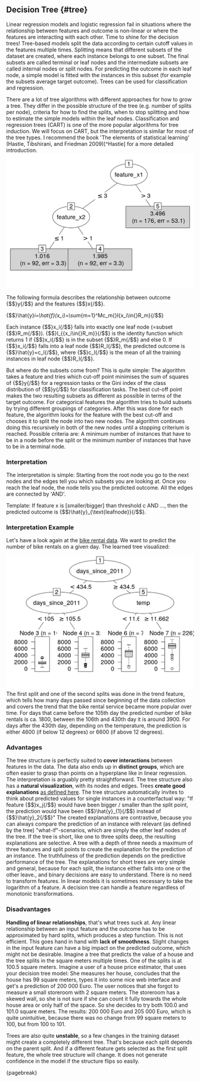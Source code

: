 

## Decision Tree {#tree}
Linear regression models and logistic regression fail in situations where the relationship between features and outcome is non-linear or where the features are interacting with each other.
Time to shine for the decision trees!
Tree-based models split the data according to certain cutoff values in the features multiple times.
Splitting means that different subsets of the dataset are created, where each instance belongs to one subset.
The final subsets are called terminal or leaf nodes and the intermediate subsets are called internal nodes or split nodes.
For predicting the outcome in each leaf node, a simple model is fitted with the instances in this subset (for example the subsets average target outcome).
Trees can be used for classification and regression.

There are a lot of tree algorithms with different approaches for how to grow a tree.
They differ in the possible structure of the tree (e.g. number of splits per node), criteria for how to find the splits, when to stop splitting and how to estimate the simple models within the leaf nodes.
Classification and regression trees (CART) is one of the more popular algorithms for tree induction.
We will focus on CART, but the interpretation is similar for most of the tree types.
I recommend the book 'The elements of statistical learning' (Hastie, Tibshirani, and Friedman 2009)[^Hastie] for a more detailed introduction.
![Decision tree with artificial data. Instances with a value bigger than 3 for feature x1 end up in node 5. All other instances are assigned to node 3 or node 4, depending whether feature x2 values exceed 1.](images/tree-artificial-1.png)

The following formula describes the relationship between outcome {$$}y{/$$} and the features {$$}x{/$$}.

{$$}\hat{y}_i=\hat{f}(x_i)=\sum_{m=1}^Mc_m{}I\{x_i\in{}R_m\}{/$$}

Each instance {$$}x_i{/$$} falls into exactly one leaf node (=subset {$$}R_m{/$$}). {$$}I_{\{x_i\in{}R_m\}}{/$$} is the identity function which returns 1 if {$$}x_i{/$$} is in the subset {$$}R_m{/$$} and else 0.
If {$$}x_i{/$$} falls into a leaf node {$$}R_l{/$$}, the predicted outcome is {$$}\hat{y}=c_l{/$$}, where {$$}c_l{/$$} is the mean of all the training instances in leaf node {$$}R_l{/$$}.

But where do the subsets come from?
This is quite simple:
The algorithm takes a feature and tries which cut-off point minimises the sum of squares of {$$}y{/$$} for a regression tasks or the Gini index of the class distribution of {$$}y{/$$} for classification tasks.
The best cut-off point makes the two resulting subsets as different as possible in terms of the target outcome.
For categorical features the algorithm tries to build subsets by trying different groupings of categories.
After this was done for each feature, the algorithm looks for the feature with the best cut-off and chooses it to split the node into two new nodes.
The algorithm continues doing this recursively in both of the new nodes until a stopping criterium is reached.
Possible criteria are:
A minimum number of instances that have to be in a node before the split or the minimum number of instances that have to be in a terminal node.

### Interpretation
The interpretation is simple:
Starting from the root node you go to the next nodes and the edges tell you which subsets you are looking at.
Once you reach the leaf node, the node tells you the predicted outcome.
All the edges are connected by 'AND'.

Template: If feature x is [smaller/bigger] than threshold c AND ..., then the predicted outcome is {$$}\hat{y}_{\text{leafnode}}{/$$}.


### Interpretation Example
Let's have a look again at the [bike rental data](#bike-data).
We want to predict the number of bike rentals on a given day. The learned tree visualized:

![Regression tree fitted on the bike rental data. The maximally allowed depth for the tree was set to 2. The features picked for the tree splits were the trend feature (days since 2011) and the temperature (temp). The boxplots show the distribution of bike rentals in the terminal node.](images/tree-example-1.png)
The first split and one of the second splits was done in the trend feature, which tells how many days passed since beginning of the data collection and covers the trend that the bike rental service became more popular over time.
For days that came before the 105th day the predicted number of bike rentals is ca. 1800, between the 106th and 430th day it is around 3900.
For days after the 430th day, depending on the temperature, the prediction is either 4600 (if below 12 degrees) or 6600 (if above 12 degrees).

### Advantages
The tree structure is perfectly suited to **cover interactions** between features in the data.
The data also ends up in **distinct groups**, which are often easier to grasp than points on a hyperplane like in linear regression.
The interpretation is arguably pretty straightforward.
The tree structure also has a **natural visualization**, with its nodes and edges.
Trees **create good explanations** [as defined here](#good-explanation).
The tree structure automatically invites to think about predicted values for single instances in a counterfactual way:
"If feature {$$}x_j{/$$} would have been bigger / smaller than the split point, the prediction would have been {$$}\hat{y}_{1}{/$$} instead of {$$}\hat{y}_2{/$$}"
The created explanations are contrastive, because you can always compare the prediction of an instance with relevant (as defined by the tree) "what-if"-scenarios, which are simply the other leaf nodes of the tree.
If the tree is short, like one to three splits deep, the resulting explanations are selective.
A tree with a depth of three needs a maximum of three features and split points to create the explanation for the prediction of an instance.
The truthfulness of the prediction depends on the predictive performance of the tree.
The explanations for short trees are very simple and general, because for each split, the instance either falls into one or the other leave., and binary decisions are easy to understand.
There is no need to transform features. 
In linear models it is sometimes necessary to take the logarithm of a feature. 
A decision tree can handle a feature regardless of monotonic transformations.



### Disadvantages
**Handling of linear relationships**, that's what trees suck at.
Any linear relationship between an input feature and the outcome has to be approximated by hard splits, which produces a step function.
This is not efficient.
This goes hand in hand with **lack of smoothness**.
Slight changes in the input feature can have a big impact on the predicted outcome, which might not be desirable.
Imagine a tree that predicts the value of a house and the tree splits in the square meters multiple times.
One of the splits is at 100.5 square meters.
Imagine a user of a house price estimator, that uses your decision tree model: She measures her house, concludes that the house has 99 square meters, types it into some nice web interface and get's a prediction of 200 000 Euro.
The user notices that she forgot to measure a small storeroom with 2 square meters.
The storeroom has a skewed wall, so she is not sure if she can count it fully towards the whole house area or only half of the space.
So she decides to try both 100.0 and 101.0 square meters.
The results: 200 000 Euro and 205 000 Euro, which is quite unintuitive, because there was no change from 99 square meters to 100, but from 100 to 101.

Trees are also quite **unstable**, so a few changes in the training dataset might create a completely different tree.
That's because each split depends on the parent split.
And if a different feature gets selected as the first split feature, the whole tree structure will change.
It does not generate confidence in the model if the structure flips so easily.

{pagebreak}

